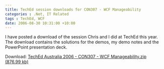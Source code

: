```yaml
---
title: TechEd session downloads for CON307 - WCF Manageability
categories : .Net, IT Related
tags : TechEd, WCF
date: 2006-08-30 10:31:00 +10:00
---
```


 I have posted a download of the session Chris and I did at TechEd this year. The download contains the solutions for the demos, my demo notes and the PowerPoint presentation deck. 

 Download: [TechEd Australia 2006 - CON307 - WCF Manageability.zip (876.99 kb)][0]

[0]: /files/2008%2f9%2fTechEd+Australia+2006+-+CON307+-+WCF+Manageability.zip
